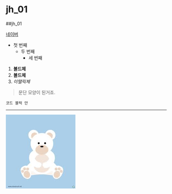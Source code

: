 # jh_01
##jh_01

[네이버](https://naver.com)

* 첫 번째
  * 두 번째
    * 세 번째
   
1. **볼드체**
2. __볼드체__
3. *이탤릭체*

>문단 모양이 된거죠.
>

```
코드 블럭 안
```
***

<img width="" height="" src="./png/곰돌이.png"></img>
